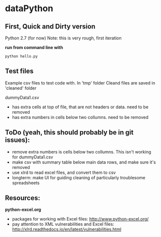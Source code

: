 # dataPython


## First, Quick and Dirty version
Python 2.7 (for now)
Note: this is very rough, first iteration

**run from command line with**

```python hello.py```


## Test files
Example csv files to test code with. In 'tmp' folder
Cleand files are saved in 'cleaned' folder

dummyData1.csv
* has extra cells at top of file, that are not headers or data. need to be removed
* has extra numbers in cells below two collumns. need to be removed 


## ToDo (yeah, this should probably be in git issues):
* remove extra numbers is cells below two collumns. This isn't working for dummyData1.csv
* make csv with summary table below main data rows, and make sure it's removed
* use xlrd to read excel files, and convert them to csv 
* longterm: make UI for guiding cleaning of particularly troublesome spreadsheets

## Resources:
**python-excel.org**
* packages for working with Excel files: http://www.python-excel.org/
* pay attention to XML vulnerabilities and Excel files: http://xlrd.readthedocs.io/en/latest/vulnerabilities.html

